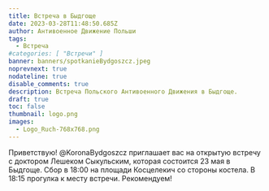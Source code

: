 ```yaml
---
title: Встреча в Быдгоще
date: 2023-03-28T11:48:50.685Z
author: Антивоенное Движение Польши
tags:
  - Встреча
#categories: [ "Встречи" ]
banner: banners/spotkanieBydgoszcz.jpeg
noprevnext: true
nodateline: true
disable_comments: true
description: Встреча Польского Антивоенного Движения в Быдгоще.
draft: true
toc: false
thumbnail: logo.png
images:
  - Logo_Ruch-768x768.png
---
```


Приветствую! @KoronaBydgoszcz приглашает вас на открытую встречу с доктором Лешеком Сыкульским, которая состоится 23 мая в Быдгоще. Сбор в 18:00 на площади Косцелекич со стороны костела. В 18:15 прогулка к месту встречи. Рекомендуем!
